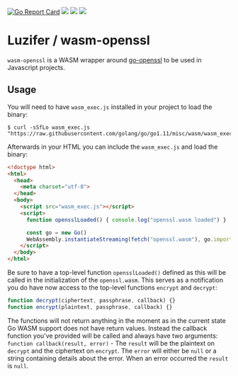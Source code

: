[![Go Report Card](https://goreportcard.com/badge/github.com/Luzifer/wasm-openssl)](https://goreportcard.com/report/github.com/Luzifer/wasm-openssl)
![](https://badges.fyi/github/license/Luzifer/wasm-openssl)
![](https://badges.fyi/github/downloads/Luzifer/wasm-openssl)
![](https://badges.fyi/github/latest-release/Luzifer/wasm-openssl)

# Luzifer / wasm-openssl

`wasm-openssl` is a WASM wrapper around [go-openssl](https://github.com/Luzifer/go-openssl) to be used in Javascript projects.

## Usage

You will need to have `wasm_exec.js` installed in your project to load the binary:

```console
$ curl -sSfLo wasm_exec.js "https://raw.githubusercontent.com/golang/go/go1.11/misc/wasm/wasm_exec.js"
```

Afterwards in your HTML you can include the `wasm_exec.js` and load the binary:

```html
<!doctype html>
<html>
  <head>
    <meta charset="utf-8">
  </head>
  <body>
    <script src="wasm_exec.js"></script>
    <script>
      function opensslLoaded() { console.log("openssl.wasm loaded") }

      const go = new Go()
      WebAssembly.instantiateStreaming(fetch("openssl.wasm"), go.importObject).then(async obj => await go.run(obj.instance))
    </script>
  </body>
</html>
```

Be sure to have a top-level function `opensslLoaded()` defined as this will be called in the initialization of the `openssl.wasm`. This serves as a notification you do have now access to the top-level functions `encrypt` and `decrypt`:

```javascript
function decrypt(ciphertext, passphrase, callback) {}
function encrypt(plaintext, passphrase, callback) {}
```

The functions will not return anything in the moment as in the current state Go WASM support does not have return values. Instead the callback function you've provided will be called and always have two arguments: `function callback(result, error)` - The `result` will be the plaintext on `decrypt` and the ciphertext on `encrypt`. The `error` will either be `null` or a string containing details about the error. When an error occurred the `result` is `null`.
